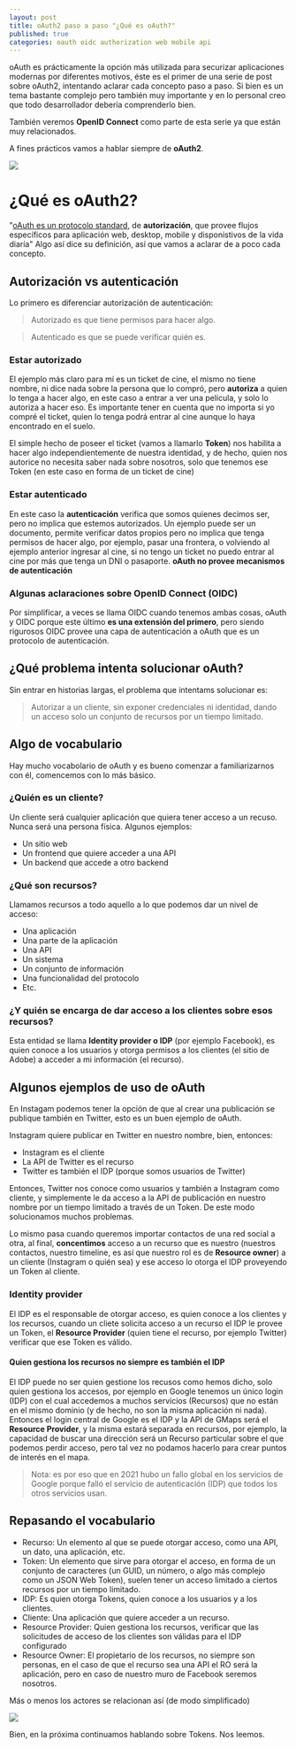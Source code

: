```yaml
---
layout: post
title: oAuth2 paso a paso "¿Qué es oAuth?"
published: true
categories: oauth oidc authorization web mobile api
---
```


oAuth es prácticamente la opción más utilizada para securizar aplicaciones modernas por diferentes motivos, éste es el primer de una serie de post sobre oAuth2, intentando aclarar cada concepto paso a paso. Si bien es un tema bastante complejo pero también muy importante y en lo personal creo que todo desarrollador debería comprenderlo bien.

También veremos **OpenID Connect** como parte de esta serie ya que están muy relacionados.

A fines prácticos vamos a hablar siempre de **oAuth2**.

![](../images/oauth-logo.webp)

# ¿Qué es oAuth2?

"[oAuth es un protocolo standard](https://oauth.net/2/), de **autorización**, que provee flujos específicos para aplicación web, desktop, mobile y disponistivos de la vida diaría"
Algo así dice su definición, así que vamos a aclarar de a poco cada concepto.

## Autorización vs autenticación

Lo primero es diferenciar autorización de autenticación:

> Autorizado es que tiene permisos para hacer algo.

> Autenticado es que se puede verificar quién es.


### Estar autorizado

El ejemplo más claro para mí es un ticket de cine, el mismo no tiene nombre, ni dice nada sobre la persona que lo compró, pero **autoriza** a quien lo tenga a hacer algo, en este caso a entrar a ver una película, y solo lo autoriza a hacer eso.
Es importante tener en cuenta que no importa si yo compré el ticket, quien lo tenga podrá entrar al cine aunque lo haya encontrado en el suelo.

El simple hecho de poseer el ticket (vamos a llamarlo **Token**) nos habilita a hacer algo independientemente de nuestra identidad, y de hecho, quien nos autorice no necesita saber nada sobre nosotros, solo que tenemos ese Token (en este caso en forma de un ticket de cine)

### Estar autenticado

En este caso la **autenticación** verifica que somos quienes decimos ser, pero no implica que estemos autorizados.
Un ejemplo puede ser un documento, permite verificar datos propios pero no implica que tenga permisos de hacer algo, por ejemplo, pasar una frontera, o volviendo al ejemplo anterior ingresar al cine, si no tengo un ticket no puedo entrar al cine por más que tenga un DNI o pasaporte.
**oAuth no provee mecanismos de autenticación**

### Algunas aclaraciones sobre OpenID Connect (OIDC)

Por simplificar, a veces se llama OIDC cuando tenemos ambas cosas, oAuth y OIDC porque este último **es una extensión del primero**, pero siendo rigurosos OIDC provee una capa de autenticación a oAuth que es un protocolo de autenticación.

## ¿Qué problema intenta solucionar oAuth?

Sin entrar en historias largas, el problema que intentams solucionar es:

> Autorizar a un cliente, sin exponer credenciales ni identidad, dando un acceso solo un conjunto de recursos por un tiempo limitado.

## Algo de vocabulario

Hay mucho vocabolario de oAuth y es bueno comenzar a familiarizarnos con él, comencemos con lo más básico.

### ¿Quién es un cliente?
Un cliente será cualquier aplicación que quiera tener acceso a un recuso. Nunca será una persona física.
Algunos ejemplos:
 - Un sitio web
 - Un frontend que quiere acceder a una API
 - Un backend que accede a otro backend

### ¿Qué son recursos?
 Llamamos recursos a todo aquello a lo que podemos dar un nivel de acceso:
  - Una aplicación
  - Una parte de la aplicación
  - Una API
  - Un sistema
  - Un conjunto de información
  - Una funcionalidad del protocolo
  - Etc.

### ¿Y quién se encarga de dar acceso a los clientes sobre esos recursos?
Esta entidad se llama **Identity provider o IDP** (por ejemplo Facebook), es quien conoce a los usuarios y otorga permisos a los clientes (el sitio de Adobe) a acceder a mi información (el recurso).

## Algunos ejemplos de uso de oAuth
En Instagam podemos tener la opción de que al crear una publicación se publique también en Twitter, esto es un buen ejemplo de oAuth.

Instagram quiere publicar en Twitter en nuestro nombre, bien, entonces:
 - Instagram es el cliente
 - La API de Twitter es el recurso
 - Twitter es también el IDP (porque somos usuarios de Twitter)

Entonces, Twitter nos conoce como usuarios y también a Instagram como cliente, y simplemente le da acceso a la API de publicación en nuestro nombre por un tiempo limitado a través de un Token. De este modo solucionamos muchos problemas.

 Lo mismo pasa cuando queremos importar contactos de una red social a otra, al final, **concentimos** acceso a un recurso que es nuestro (nuestros contactos, nuestro timeline, es así que nuestro rol es de **Resource owner**) a un cliente (Instagram o quién sea) y ese acceso lo otorga el IDP proveyendo un Token al cliente.

### Identity provider
El IDP es el responsable de otorgar acceso, es quien conoce a los clientes y los recursos, cuando un cliete solicita acceso a un recurso el IDP le provee un Token, el **Resource Provider** (quien tiene el recurso, por ejemplo Twitter) verificar que ese Token es válido.

#### Quien gestiona los recursos no siempre es también el IDP

El IDP puede no ser quien gestione los recusos como hemos dicho, solo quien gestiona los accesos, por ejemplo en Google tenemos un único login (IDP) con el cual accedemos a muchos servicios (Recursos) que no están en el mismo dominio (y de hecho, no son la misma aplicación ni nada).
Entonces el login central de Google es el IDP y la API de GMaps será el **Resource Provider**, y la misma estará separada en recursos, por ejemplo, la capacidad de buscar una dirección será un Recurso particular sobre el que podemos perdir acceso, pero tal vez no podamos hacerlo para crear puntos de interés en el mapa.

> Nota: es por eso que en 2021 hubo un fallo global en los servicios de Google porque falló el servicio de autenticación (IDP) que todos los otros servicios usan.

## Repasando el vocabulario
 - Recurso: Un elemento al que se puede otorgar acceso, como una API, un dato, una aplicación, etc.
 - Token: Un elemento que sirve para otorgar el acceso, en forma de un conjunto de caracteres (un GUID, un número, o algo más complejo como un JSON Web Token), suelen tener un acceso limitado a ciertos recursos por un tiempo limitado.
 - IDP: Es quien otorga Tokens, quien conoce a los usuarios y a los clientes.
 - Cliente: Una aplicación que quiere acceder a un recurso.
 - Resource Provider: Quien gestiona los recursos, verificar que las solicitudes de acceso de los clientes son válidas para el IDP configurado
 - Resource Owner: El propietario de los recursos, no siempre son personas, en el caso de que el recurso sea una API el RO será la aplicación, pero en caso de nuestro muro de Facebook seremos nosotros.

 Más o menos los actores se relacionan así (de modo simplificado)

 ![](../images/oauthactors.png)

 Bien, en la próxima continuamos hablando sobre Tokens. Nos leemos.









